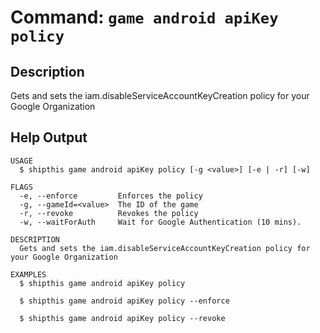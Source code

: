 # Command: `game android apiKey policy`

## Description

Gets and sets the iam.disableServiceAccountKeyCreation policy for your Google Organization

## Help Output

```help
USAGE
  $ shipthis game android apiKey policy [-g <value>] [-e | -r] [-w]

FLAGS
  -e, --enforce         Enforces the policy
  -g, --gameId=<value>  The ID of the game
  -r, --revoke          Revokes the policy
  -w, --waitForAuth     Wait for Google Authentication (10 mins).

DESCRIPTION
  Gets and sets the iam.disableServiceAccountKeyCreation policy for your Google Organization

EXAMPLES
  $ shipthis game android apiKey policy

  $ shipthis game android apiKey policy --enforce

  $ shipthis game android apiKey policy --revoke
```